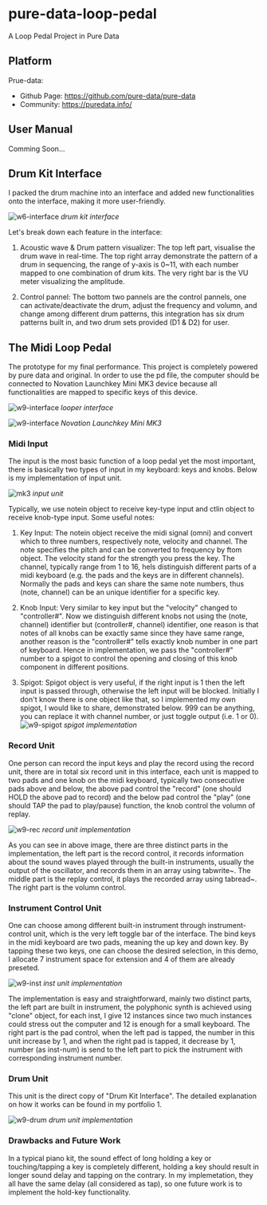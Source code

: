 # pure-data-loop-pedal
A Loop Pedal Project in Pure Data 

## Platform
Prue-data:
- Github Page: https://github.com/pure-data/pure-data
- Community: https://puredata.info/

## User Manual
Comming Soon...

## Drum Kit Interface
I packed the drum machine into an interface and added new functionalities onto the interface, making it more user-friendly. 

![w6-interface](./extra-files/w6-interface.png) *drum kit interface*

Let's break down each feature in the interface:

1. Acoustic wave & Drum pattern visualizer: The top left part, visualise the drum wave in real-time. The top right array demonstrate the pattern of a drum in sequencing, the range of y-axis is 0~11, with each number mapped to one combination of drum kits. The very right bar is the VU meter visualizing the amplitude.

2. Control pannel: The bottom two pannels are the control pannels, one can activate/deactivate the drum, adjust the frequency and volumn, and change among different drum patterns, this integration has six drum patterns built in, and two drum sets provided (D1 & D2) for user.

## The Midi Loop Pedal
The prototype for my final performance. This project is completely powered by pure data and original. In order to use the pd file, the computer should be connected to Novation Launchkey Mini MK3 device because all functionalities are mapped to specific keys of this device.

![w9-interface](./extra-files/w9-interface.png) *looper interface*

![w9-interface](./extra-files/mk3.png) *Novation Launchkey Mini MK3*

### Midi Input
The input is the most basic function of a loop pedal yet the most important, there is basically two types of input in my keyboard: keys and knobs. Below is my implementation of input unit.

![mk3](./extra-files/w9-input.png) *input unit*

Typically, we use notein object to receive key-type input and ctlin object to receive knob-type input. Some useful notes:

1. Key Input: The notein object receive the midi signal (omni) and convert which to three numbers, respectively note, velocity and channel. The note specifies the pitch and can be converted to frequency by ftom object. The velocity stand for the strength you press the key. The channel, typically range from 1 to 16, hels distinguish different parts of a midi keyboard (e.g. the pads and the keys are in different channels). Normally the pads and keys can share the same note numbers, thus (note, channel) can be an unique identifier for a specific key.

2. Knob Input: Very similar to key input but the "velocity" changed to "controller#". Now we distinguish different knobs not using the (note, channel) identifier but (controller#, channel) identifier, one reason is that notes of all knobs can be exactly same since they have same range, another reason is the "controller#" tells exactly knob number in one part of keyboard. Hence in implementation, we pass the "controller#" number to a spigot to control the opening and closing of this knob component in different positions. 

3. Spigot: Spigot object is very useful, if the right input is 1 then the left input is passed through, otherwise the left input will be blocked. Initially I don't know there is one object like that, so I implemented my own spigot, I would like to share, demonstrated below. 999 can be anything, you can replace it with channel number, or just toggle output (i.e. 1 or 0).
![w9-spigot](./extra-files/w9-spigot.png) *spigot implementation*

### Record Unit
One person can record the input keys and play the record using the record unit, there are in total six record unit in this interface, each unit is mapped to two pads and one knob on the midi keyboard, typically two consecutive pads above and below, the above pad control the "record" (one should HOLD the above pad to record) and the below pad control the "play" (one should TAP the pad to play/pause) function, the knob control the volumn of replay.

![w9-rec](./extra-files/w9-rec-implementation.png) *record unit implementation*

As you can see in above image, there are three distinct parts in the implementation, the left part is the record control, it records information about the sound waves played through the built-in instruments, usually the output of the oscillator, and records them in an array using tabwrite~. The middle part is the replay control, it plays the recorded array using tabread~. The right part is the volumn control.

### Instrument Control Unit

One can choose among different built-in instrument through instrument-control unit, which is the very left toggle bar of the interface. The bind keys in the midi keyboard are two pads, meaning the up key and down key. By tapping these two keys, one can choose the desired selection, in this demo, I allocate 7 instrument space for extension and 4 of them are already preseted.

![w9-inst](./extra-files/w9-inst-implementation.png) *inst unit implementation*

The implementation is easy and straightforward, mainly two distinct parts, the left part are built in instrument, the polyphonic synth is achieved using "clone" object, for each inst, I give 12 instances since two much instances could stress out the computer and 12 is enough for a small keyboard. The right part is the pad control, when the left pad is tapped, the number in this unit increase by 1, and when the right pad is tapped, it decrease by 1, number (as inst-num) is send to the left part to pick the instrument with corresponding instrument number.

### Drum Unit

This unit is the direct copy of "Drum Kit Interface". The detailed explanation on how it works can be found in my portfolio 1.

![w9-drum](./extra-files/w9-drum-implementation.png) *drum unit implementation*

### Drawbacks and Future Work

In a typical piano kit, the sound effect of long holding a key or touching/tapping a key is completely different, holding a key should result in longer sound delay and tapping on the contrary. In my implemetation, they all have the same delay (all considered as tap), so one future work is to implement the hold-key functionality.

